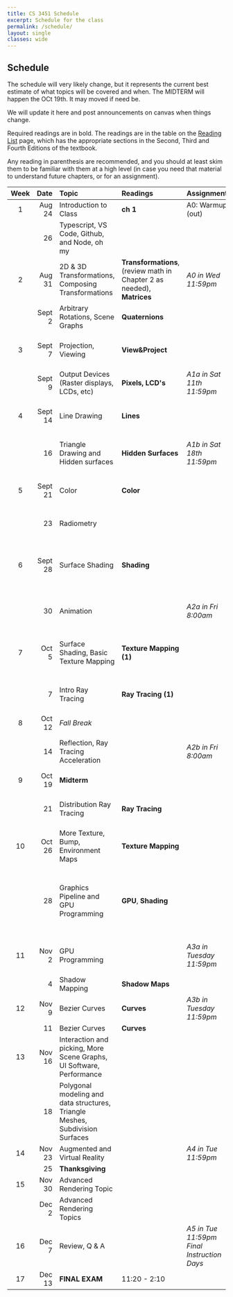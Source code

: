 ```yaml
---
title: CS 3451 Schedule
excerpt: Schedule for the class
permalink: /schedule/
layout: single
classes: wide
---
```


## Schedule

The schedule will very likely change, but it represents the current best estimate of what topics will be covered and when.  The MIDTERM will happen the OCt 19th.  It may moved if need be. 

We will update it here and post announcements on canvas when things change.

Required readings are in bold. The readings are in the table on the [Reading List](/readings/) page, which has the appropriate sections in the Second, Third and Fourth Editions of the textbook.

Any reading in parenthesis are recommended, and you should at least skim them to be familiar with them at a high level (in case you need that material to understand future chapters, or for an assignment).

|Week|Date|Topic|Readings|Assignments|Notes|
|:--:|---:|:-----|:----|:----|:----|
|1|Aug 24|Introduction to Class| **ch 1** | A0: Warmup (out) | ([slides pdf](/assets/1-intro.pdf)) |
| | 26| Typescript, VS Code, Github, and Node, oh my | | |([slides pdf](/assets/2-dev-tools.pdf)) |
|2| Aug 31| 2D & 3D Transformations, Composing Transformations | **Transformations**, (review math in Chapter 2 as needed), **Matrices**  | *A0 in Wed 11:59pm* | (slides [pdf](/assets/3-transformations.pdf), [annotated](/assets/3-transformations-annotated.pdf))|
| | Sept 2 | Arbitrary Rotations, Scene Graphs  | **Quaternions** |  | (slides [pdf](/assets/4-stacks-graphs-rotations.pdf), [annotated](/assets/4-stacks-graphs-rotations-annotated.pdf)) |
|3|Sept 7| Projection, Viewing | **View&Project** | | (slides [pdf](/assets/5-viewing.pdf)), (annotated [pdf](/assets/5-viewing-annotated.pdf)) |
| |Sept 9| Output Devices (Raster displays, LCDs, etc) |**Pixels, LCD's**| *A1a in Sat 11th 11:59pm* | _instructor Jury Duty_ |
|4|Sept 14| Line Drawing  |**Lines**|  | (slides [pdf](/assets/6-lines.pdf)), (annotated [pdf](/assets/6-lines-annotated.pdf))|
| | 16| Triangle Drawing and Hidden surfaces |**Hidden Surfaces**| *A1b in Sat 18th 11:59pm* | (slides [pdf](/assets/7-triangles-hidden-surfaces.pdf)), (annotated [pdf](/assets/7-triangles-hidden-surfaces-annotated.pdf))|
|5|Sept 21| Color | **Color** | | (slides [pdf](/assets/8-color-and-vision.pdf)), (annotated [pdf](/assets/8-color-and-vision-annotated.pdf))|
| | 23| Radiometry | | | (slides [handwritten notes](/assets/9-radiance.pdf))|
|6|Sept 28| Surface Shading |**Shading** | | (slides [pdf](/assets/10-surface-shading.pdf)), (annotated [pdf](/assets/10-surface-shading-annotated.pdf)), (short clarification [pdf](/assets/10-surface-shading-redo-annotated.pdf))|
| | 30| Animation | | *A2a in Fri 8:00am* | (slides [pdf](/assets/11-animation.pdf)), (annotated [pdf](/assets/11-animation-annotated.pdf)) |
|7|Oct 5| Surface Shading, Basic Texture Mapping | **Texture Mapping (1)** | |(slides [shading pdf](/assets/10-surface-shading-2.pdf) [annotated](/assets/10-surface-shading-2-annotated.pdf) [texture pdf](/assets/12-texture-mapping.pdf) [annotated](/assets/12-texture-mapping-annotated.pdf)) |
| |  7| Intro Ray Tracing |**Ray Tracing (1)**| | (slides [pdf](/assets/13-raytracing1.pdf)), (annotated [pdf](/assets/13-raytracing1-annotated.pdf))|
|8|Oct 12| _Fall Break_ | | | |
| | 14| Reflection, Ray Tracing Acceleration |  | *A2b in Fri 8:00am* |(slides [pdf](/assets/14-raytracing2.pdf)), (annotated [pdf](/assets/14-raytracing2-annotated.pdf)) |
|9|Oct 19| **Midterm** | | | |
| | 21| Distribution Ray Tracing | **Ray Tracing** | | *Prof at AR/VR Policy Conference* | 
|10|Oct 26| More Texture, Bump, Environment Maps | **Texture Mapping** | |(slides [pdf](/assets/16-more-texture.pdf)), (annotated [pdf](/assets/16-more-texture-annotated.pdf)) |
| | 28| Graphics Pipeline and GPU Programming |**GPU**, **Shading** | | (slides [GPU](/assets/17-gpu.pdf) [GLSL](/assets/18-glsl.pdf)) (annotated slides [GPU](/assets/17-gpu-annotated.pdf) [GLSL](/assets/18-glsl-annotated.pdf)), **Drop Deadline (Oct 30)**|
|11|Nov 2| GPU Programming | |*A3a in Tuesday 11:59pm* |(slides [pdf](/assets/19-glsl2.pdf) [annotated](/assets/19-glsl2-annotated.pdf)),  ** Election Day**|
| |4| Shadow Mapping | **Shadow Maps** | | |
|12|Nov 9| Bezier Curves | **Curves** | *A3b in Tuesday 11:59pm* | _instructor NSF panel_|
| | 11| Bezier Curves | **Curves** |  | |
|13|Nov 16| Interaction and picking, More Scene Graphs, UI Software, Performance | | | |
| | 18| Polygonal modeling and data structures, Triangle Meshes, Subdivision Surfaces| | | |
|14|Nov 23| Augmented and Virtual Reality | | *A4 in Tue 11:59pm* | |
| | 25| **Thanksgiving** | | | |
|15|Nov 30| Advanced Rendering Topic | | | |
| |Dec 2| Advanced Rendering Topics | | | |
|16|Dec 7| Review, Q & A ||*A5 in Tue 11:59pm* <br> _Final Instruction Days_|
|17|Dec 13| **FINAL EXAM** |11:20 - 2:10 | |